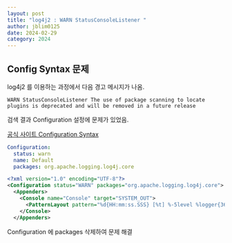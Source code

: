 ```yaml
---
layout: post
title: "log4j2 : WARN StatusConsoleListener "
author: jblim0125
date: 2024-02-29
category: 2024
---
```


## Config Syntax 문제  

log4j2 를 이용하는 과정에서 다음 경고 메시지가 나옴.  

```text
WARN StatusConsoleListener The use of package scanning to locate plugins is deprecated and will be removed in a future release
```

검색 결과 Configuration 설정에 문제가 있었음.  

[공식 사이트 Configuration Syntax](https://logging.apache.org/log4j/2.x/manual/configuration.html#configuration-syntax)

```yaml
Configuration:
  status: warn
  name: Default
  packages: org.apache.logging.log4j.core
```

```xml
<?xml version="1.0" encoding="UTF-8"?>
<Configuration status="WARN" packages="org.apache.logging.log4j.core">
  <Appenders>
    <Console name="Console" target="SYSTEM_OUT">
      <PatternLayout pattern="%d{HH:mm:ss.SSS} [%t] %-5level %logger{36} - %msg%n"/>
    </Console>
  </Appenders>
```

Configuration 에 packages 삭제하여 문제 해결  

